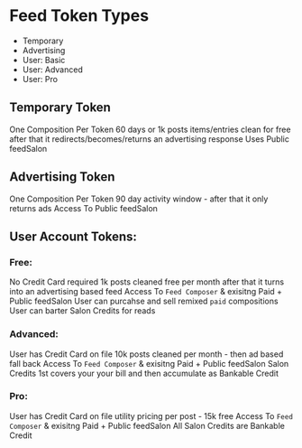 #  Feed Token Types

 - Temporary
 - Advertising
 - User: Basic
 - User: Advanced
 - User: Pro

## Temporary Token
 One Composition Per Token
 60 days or 1k posts items/entries clean for free
   after that it redirects/becomes/returns an advertising response
 Uses Public feedSalon

## Advertising Token
 One Composition Per Token
 90 day activity window - after that it only returns ads
 Access To Public feedSalon

## User Account Tokens:

### Free:
 No Credit Card required
 1k posts cleaned free per month 
  after that it turns into an advertising based feed
 Access To `Feed Composer` & exisitng Paid + Public feedSalon
 User can purcahse and sell remixed `paid` compositions
 User can barter Salon Credits for reads

### Advanced:
 User has Credit Card on file
 10k posts cleaned per month - then ad based fall back
 Access To `Feed Composer` & exisitng Paid + Public feedSalon
 Salon Credits 1st covers your your bill and then accumulate as Bankable Credit

### Pro:
 User has Credit Card on file
 utility pricing per post - 15k free
 Access To `Feed Composer` & exisitng Paid + Public feedSalon
 All Salon Credits are Bankable Credit
